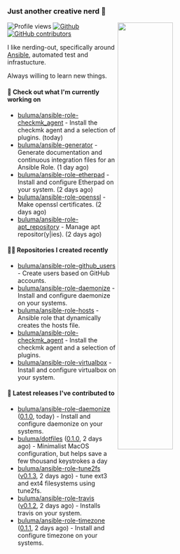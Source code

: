 ### Just another creative nerd 👋


![Profile views](https://gpvc.arturio.dev/buluma) <a href="https://gitstats.me/buluma">
  <img align="right" src="https://github-readme-stats.vercel.app/api?username=buluma&theme=gotham&show_icons=true" width="50%"/>
</a>
[![Github](https://img.shields.io/badge/-buluma-black?style=flat&labelColor=black&logo=github&logoColor=white&include_all_commits=true&count_private=true)](https://gitstats.me/buluma)
[![GitHub contributors](https://img.shields.io/github/contributors/buluma/badges.svg)](https://GitHub.com/buluma/badges/graphs/contributors/)

I like nerding-out, specifically around [Ansible](https://github.com/ansible/ansible), automated test and infrastucture.

Always willing to learn new things.

#### 👷 Check out what I'm currently working on

- [buluma/ansible-role-checkmk_agent](https://github.com/buluma/ansible-role-checkmk_agent) - Install the checkmk agent and a selection of plugins. (today)
- [buluma/ansible-generator](https://github.com/buluma/ansible-generator) - Generate documentation and continuous integration files for an Ansible Role. (1 day ago)
- [buluma/ansible-role-etherpad](https://github.com/buluma/ansible-role-etherpad) - Install and configure Etherpad on your system. (2 days ago)
- [buluma/ansible-role-openssl](https://github.com/buluma/ansible-role-openssl) - Make openssl certificates. (2 days ago)
- [buluma/ansible-role-apt_repository](https://github.com/buluma/ansible-role-apt_repository) - Manage apt repositor(y|ies). (2 days ago)

#### 👨‍💻 Repositories I created recently

- [buluma/ansible-role-github_users](https://github.com/buluma/ansible-role-github_users) - Create users based on GitHub accounts.
- [buluma/ansible-role-daemonize](https://github.com/buluma/ansible-role-daemonize) - Install and configure daemonize on your systems.
- [buluma/ansible-role-hosts](https://github.com/buluma/ansible-role-hosts) - Ansible role that dynamically creates the hosts file.
- [buluma/ansible-role-checkmk_agent](https://github.com/buluma/ansible-role-checkmk_agent) - Install the checkmk agent and a selection of plugins.
- [buluma/ansible-role-virtualbox](https://github.com/buluma/ansible-role-virtualbox) - Install and configure virtualbox on your system.

#### 🚀 Latest releases I've contributed to

- [buluma/ansible-role-daemonize](https://github.com/buluma/ansible-role-daemonize) ([0.1.0](https://github.com/buluma/ansible-role-daemonize/releases/tag/0.1.0), today) - Install and configure daemonize on your systems.
- [buluma/dotfiles](https://github.com/buluma/dotfiles) ([0.1.0](https://github.com/buluma/dotfiles/releases/tag/0.1.0), 2 days ago) - Minimalist MacOS configuration, but helps save a few thousand keystrokes a day
- [buluma/ansible-role-tune2fs](https://github.com/buluma/ansible-role-tune2fs) ([v0.1.3](https://github.com/buluma/ansible-role-tune2fs/releases/tag/v0.1.3), 2 days ago) - tune ext3 and ext4 filesystems using tune2fs.
- [buluma/ansible-role-travis](https://github.com/buluma/ansible-role-travis) ([v0.1.2](https://github.com/buluma/ansible-role-travis/releases/tag/v0.1.2), 2 days ago) - Installs travis on your system.
- [buluma/ansible-role-timezone](https://github.com/buluma/ansible-role-timezone) ([0.1.1](https://github.com/buluma/ansible-role-timezone/releases/tag/0.1.1), 2 days ago) - Install and configure timezone on your systems.


